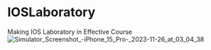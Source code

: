 # IOSLaboratory
Making IOS Laboratory in Effective Course
![Simulator_Screenshot_-_iPhone_15_Pro_-_2023-11-26_at_03_04_38](https://github.com/KromSanya/IOSLaboratory/assets/135069778/09953905-de9a-4072-a0a3-b7a6175958e9)
